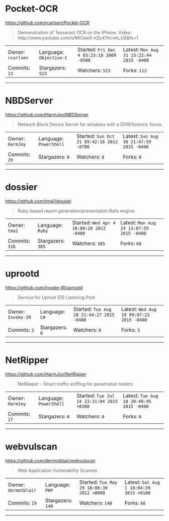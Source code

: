 # Pocket-OCR

https://github.com/rcarlsen/Pocket-OCR
<blockquote>
Demonstration of Tesseract OCR on the iPhone. Video: http://www.youtube.com/v/MICew5-nZp4?hl=en_US&amp;fs=1
</blockquote>

<table>
<tr><td>Owner: <code>rcarlsen</code></td>
    <td>Language: <code>Objective-C</code></td>
    <td>Started: <code>Fri Dec 4 03:23:18 2009 -0500</code></td>
    <td>Latest: <code>Mon Aug 31 15:22:44 2015 -0400</code></td></tr>
<tr><td>Commits: <code>13</code></td>
    <td>Stargazers: <code>523</code></td>
    <td>Watchers: <code>523</code></td>
    <td>Forks: <code>112</code></td></tr>
</table>

---

# NBDServer

https://github.com/HarmJoy/NBDServer
<blockquote>
Network Block Device Server for windows with a DFIR/forensic focus.
</blockquote>

<table>
<tr><td>Owner: <code>HarmJoy</code></td>
    <td>Language: <code>PowerShell</code></td>
    <td>Started: <code>Sun Oct 21 09:42:16 2012 -0700</code></td>
    <td>Latest: <code>Sun Aug 30 21:47:59 2015 -0400</code></td></tr>
<tr><td>Commits: <code>29</code></td>
    <td>Stargazers: <code>0</code></td>
    <td>Watchers: <code>0</code></td>
    <td>Forks: <code>0</code></td></tr>
</table>

---

# dossier

https://github.com/tma1/dossier
<blockquote>
Ruby-based report generation/presentation Rails engine.
</blockquote>

<table>
<tr><td>Owner: <code>tma1</code></td>
    <td>Language: <code>Ruby</code></td>
    <td>Started: <code>Wed Apr 4 16:00:28 2012 -0400</code></td>
    <td>Latest: <code>Mon Aug 24 13:07:55 2015 -0400</code></td></tr>
<tr><td>Commits: <code>316</code></td>
    <td>Stargazers: <code>385</code></td>
    <td>Watchers: <code>385</code></td>
    <td>Forks: <code>68</code></td></tr>
</table>

---

# uprootd

https://github.com/Invoke-IR/uprootd
<blockquote>
Service for Uproot IDS Listening Post
</blockquote>

<table>
<tr><td>Owner: <code>Invoke-IR</code></td>
    <td>Language: <code>C#</code></td>
    <td>Started: <code>Tue Aug 18 21:44:27 2015 -0400</code></td>
    <td>Latest: <code>Wed Aug 19 09:07:23 2015 -0400</code></td></tr>
<tr><td>Commits: <code>2</code></td>
    <td>Stargazers: <code>8</code></td>
    <td>Watchers: <code>8</code></td>
    <td>Forks: <code>3</code></td></tr>
</table>

---

# NetRipper

https://github.com/HarmJoy/NetRipper
<blockquote>
NetRipper - Smart traffic sniffing for penetration testers
</blockquote>

<table>
<tr><td>Owner: <code>HarmJoy</code></td>
    <td>Language: <code>PowerShell</code></td>
    <td>Started: <code>Tue Jul 14 23:31:04 2015 +0300</code></td>
    <td>Latest: <code>Tue Aug 18 20:40:45 2015 -0400</code></td></tr>
<tr><td>Commits: <code>17</code></td>
    <td>Stargazers: <code>0</code></td>
    <td>Watchers: <code>0</code></td>
    <td>Forks: <code>0</code></td></tr>
</table>

---

# webvulscan

https://github.com/dermotblair/webvulscan
<blockquote>
Web Application Vulnerability Scanner.
</blockquote>

<table>
<tr><td>Owner: <code>dermotblair</code></td>
    <td>Language: <code>PHP</code></td>
    <td>Started: <code>Tue May 29 18:08:39 2012 +0000</code></td>
    <td>Latest: <code>Sat Aug 1 18:04:39 2015 +0100</code></td></tr>
<tr><td>Commits: <code>19</code></td>
    <td>Stargazers: <code>140</code></td>
    <td>Watchers: <code>140</code></td>
    <td>Forks: <code>66</code></td></tr>
</table>

---

